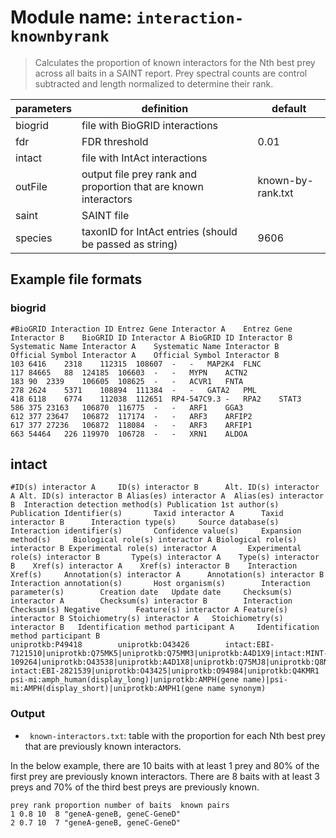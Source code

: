 # Module name: `interaction-knownbyrank`

> Calculates the proportion of known interactors for the Nth best prey across
> all baits in a SAINT report. Prey spectral counts are control subtracted
> and length normalized to determine their rank.

| parameters | definition | default |
|------------|------------|---------|
| biogrid | file with BioGRID interactions | |
| fdr | FDR threshold | 0.01 |
| intact | file with IntAct interactions | |
| outFile | output file prey rank and proportion that are known interactors | known-by-rank.txt |
| saint | SAINT file | |
| species | taxonID for IntAct entries (should be passed as string) | 9606 |

## Example file formats

### biogrid
```
#BioGRID Interaction ID	Entrez Gene Interactor A	Entrez Gene Interactor B	BioGRID ID Interactor A	BioGRID ID Interactor B	Systematic Name Interactor A	Systematic Name Interactor B	Official Symbol Interactor A	Official Symbol Interactor B
103	6416	2318	112315	108607	-	-	MAP2K4	FLNC
117	84665	88	124185	106603	-	-	MYPN	ACTN2
183	90	2339	106605	108625	-	-	ACVR1	FNTA
278	2624	5371	108894	111384	-	-	GATA2	PML
418	6118	6774	112038	112651	RP4-547C9.3	-	RPA2	STAT3
586	375	23163	106870	116775	-	-	ARF1	GGA3
612	377	23647	106872	117174	-	-	ARF3	ARFIP2
617	377	27236	106872	118084	-	-	ARF3	ARFIP1
663	54464	226	119970	106728	-	-	XRN1	ALDOA
```

## intact
```
#ID(s) interactor A     ID(s) interactor B      Alt. ID(s) interactor A Alt. ID(s) interactor B Alias(es) interactor A  Alias(es) interactor B  Interaction detection method(s) Publication 1st author(s)       Publication Identifier(s)       Taxid interactor A      Taxid interactor B      Interaction type(s)     Source database(s)      Interaction identifier(s)       Confidence value(s)     Expansion method(s)     Biological role(s) interactor A Biological role(s) interactor B Experimental role(s) interactor A       Experimental role(s) interactor B       Type(s) interactor A    Type(s) interactor B    Xref(s) interactor A    Xref(s) interactor B    Interaction Xref(s)     Annotation(s) interactor A      Annotation(s) interactor B      Interaction annotation(s)       Host organism(s)        Interaction parameter(s)        Creation date   Update date     Checksum(s) interactor A        Checksum(s) interactor B        Interaction Checksum(s) Negative        Feature(s) interactor A Feature(s) interactor B Stoichiometry(s) interactor A   Stoichiometry(s) interactor B   Identification method participant A     Identification method participant B
uniprotkb:P49418        uniprotkb:O43426        intact:EBI-7121510|uniprotkb:Q75MK5|uniprotkb:Q75MM3|uniprotkb:A4D1X9|intact:MINT-109264|uniprotkb:O43538|uniprotkb:A4D1X8|uniprotkb:Q75MJ8|uniprotkb:Q8N4G0    intact:EBI-2821539|uniprotkb:O43425|uniprotkb:O94984|uniprotkb:Q4KMR1   psi-mi:amph_human(display_long)|uniprotkb:AMPH(gene name)|psi-mi:AMPH(display_short)|uniprotkb:AMPH1(gene name synonym)
```

### Output
* ` known-interactors.txt`: table with the proportion for each Nth best prey that are previously
known interactors.

In the below example, there are 10 baits with at least 1 prey and 80% of the first prey are
previously known interactors. There are 8 baits with at least 3 preys and 70% of the third
best preys are previously known.

```
prey rank proportion number of baits  known pairs
1 0.8 10  8 "geneA-geneB, geneC-GeneD"
2 0.7 10  7 "geneA-geneB, geneC-GeneD"
```